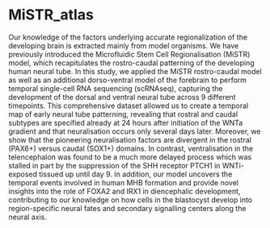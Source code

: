 # MiSTR_atlas

Our knowledge of the factors underlying accurate regionalization of the developing brain is extracted mainly from model organisms. We have previously introduced the Microfluidic Stem Cell Regionalisation (MiSTR) model, which recapitulates the rostro-caudal patterning of the developing human neural tube. In this study, we applied the MiSTR rostro-caudal model as well as an additional dorso-ventral model of the forebrain to perform temporal single-cell RNA sequencing (scRNAseq), capturing the development of the dorsal and ventral neural tube across 9 different timepoints. This comprehensive dataset allowed us to create a temporal map of early neural tube patterning, revealing that rostral and caudal subtypes are specified already at 24 hours after initiation of the WNTa gradient and that neuralisation occurs only several days later. Moreover, we show that the pioneering neuralisation factors are divergent in the rostral (PAX6+) versus caudal (SOX1+) domains. In contrast, ventralisation in the telencephalon was found to be a much more delayed process which was stalled in part by the suppression of the SHH receptor PTCH1 in WNTi-exposed tissued up until day 9. In addition, our model uncovers the temporal events involved in human MHB formation and provide novel insights into the role of FOXA2 and IRX1 in diencephalic development, contributing to our knowledge on how cells in the blastocyst develop into region-specific neural fates and secondary signalling centers along the neural axis. 
